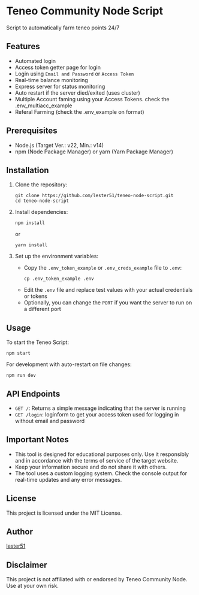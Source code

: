 # Teneo Community Node Script

Script to automatically farm teneo points 24/7

## Features

- Automated login
- Access token getter page for login
- Login using `Email and Password` or `Access Token`
- Real-time balance monitoring
- Express server for status monitoring
- Auto restart if the server died/exited (uses cluster)
- Multiple Account faming using your Access Tokens. check the .env_multiacc_example
- Referal Farming (check the .env_example on format)

## Prerequisites

- Node.js (Target Ver.: v22, Min.: v14)
- npm (Node Package Manager) or yarn (Yarn Package Manager)

## Installation

1. Clone the repository:

   ```
   git clone https://github.com/lester51/teneo-node-script.git
   cd teneo-node-script
   ```

2. Install dependencies:

   ```
   npm install
   ```
   or
   ```
   yarn install
   ```

3. Set up the environment variables:
   - Copy the `.env_token_example` or `.env_creds_example` file to `.env`:
     ```
     cp .env_token_example .env
     ```
   - Edit the `.env` file and replace test values with your actual credentials or tokens
   - Optionally, you can change the `PORT` if you want the server to run on a different port

## Usage

To start the Teneo Script:

```
npm start
```

For development with auto-restart on file changes:

```
npm run dev
```
## API Endpoints

- `GET /`: Returns a simple message indicating that the server is running
- `GET /login`: loginform to get your access token used for logging in without email and password

## Important Notes

- This tool is designed for educational purposes only. Use it responsibly and in accordance with the terms of service of the target website.
- Keep your information secure and do not share it with others.
- The tool uses a custom logging system. Check the console output for real-time updates and any error messages.

## License

This project is licensed under the MIT License.

## Author

[lester51](https://github.com/lester51)

## Disclaimer

This project is not affiliated with or endorsed by Teneo Community Node. Use at your own risk.
